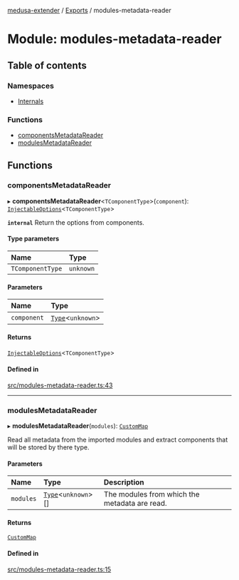 [medusa-extender](../README.md) / [Exports](../modules.md) / modules-metadata-reader

# Module: modules-metadata-reader

## Table of contents

### Namespaces

- [Internals](modules_metadata_reader.Internals.md)

### Functions

- [componentsMetadataReader](modules_metadata_reader.md#componentsmetadatareader)
- [modulesMetadataReader](modules_metadata_reader.md#modulesmetadatareader)

## Functions

### componentsMetadataReader

▸ **componentsMetadataReader**<`TComponentType`\>(`component`): [`InjectableOptions`](types.md#injectableoptions)<`TComponentType`\>

**`internal`**
Return the options from components.

#### Type parameters

| Name | Type |
| :------ | :------ |
| `TComponentType` | `unknown` |

#### Parameters

| Name | Type |
| :------ | :------ |
| `component` | [`Type`](../interfaces/types.Type.md)<`unknown`\> |

#### Returns

[`InjectableOptions`](types.md#injectableoptions)<`TComponentType`\>

#### Defined in

[src/modules-metadata-reader.ts:43](https://github.com/adrien2p/medusa-extender/blob/bedfabe/src/modules-metadata-reader.ts#L43)

___

### modulesMetadataReader

▸ **modulesMetadataReader**(`modules`): [`CustomMap`](../classes/modules_metadata_reader.Internals.CustomMap.md)

Read all metadata from the imported modules and extract components that will be stored by there type.

#### Parameters

| Name | Type | Description |
| :------ | :------ | :------ |
| `modules` | [`Type`](../interfaces/types.Type.md)<`unknown`\>[] | The modules from which the metadata are read. |

#### Returns

[`CustomMap`](../classes/modules_metadata_reader.Internals.CustomMap.md)

#### Defined in

[src/modules-metadata-reader.ts:15](https://github.com/adrien2p/medusa-extender/blob/bedfabe/src/modules-metadata-reader.ts#L15)

